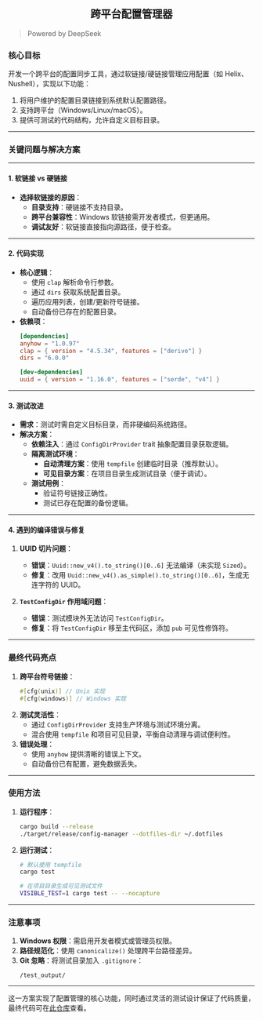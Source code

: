 <h2 align="center"> 跨平台配置管理器 </h2>

> Powered by DeepSeek

### **核心目标**
开发一个跨平台的配置同步工具，通过软链接/硬链接管理应用配置（如 Helix、Nushell），实现以下功能：
1. 将用户维护的配置目录链接到系统默认配置路径。
2. 支持跨平台（Windows/Linux/macOS）。
3. 提供可测试的代码结构，允许自定义目标目录。

---

### **关键问题与解决方案**

---

#### **1. 软链接 vs 硬链接**
- **选择软链接的原因**：
  - **目录支持**：硬链接不支持目录。
  - **跨平台兼容性**：Windows 软链接需开发者模式，但更通用。
  - **调试友好**：软链接直接指向源路径，便于检查。

---

#### **2. 代码实现**
- **核心逻辑**：
  - 使用 `clap` 解析命令行参数。
  - 通过 `dirs` 获取系统配置目录。
  - 遍历应用列表，创建/更新符号链接。
  - 自动备份已存在的配置目录。
- **依赖项**：
  ```toml
  [dependencies]
  anyhow = "1.0.97"
  clap = { version = "4.5.34", features = ["derive"] }
  dirs = "6.0.0"

  [dev-dependencies]
  uuid = { version = "1.16.0", features = ["serde", "v4"] }
  ```

---

#### **3. 测试改进**
- **需求**：测试时需自定义目标目录，而非硬编码系统路径。
- **解决方案**：
  - **依赖注入**：通过 `ConfigDirProvider` trait 抽象配置目录获取逻辑。
  - **隔离测试环境**：
    - **自动清理方案**：使用 `tempfile` 创建临时目录（推荐默认）。
    - **可见目录方案**：在项目目录生成测试目录（便于调试）。
  - **测试用例**：
    - 验证符号链接正确性。
    - 测试已存在配置的备份逻辑。

---

#### **4. 遇到的编译错误与修复**
1. **UUID 切片问题**：
   - **错误**：`Uuid::new_v4().to_string()[0..6]` 无法编译（未实现 `Sized`）。
   - **修复**：改用 `Uuid::new_v4().as_simple().to_string()[0..6]`，生成无连字符的 UUID。

2. **`TestConfigDir` 作用域问题**：
   - **错误**：测试模块外无法访问 `TestConfigDir`。
   - **修复**：将 `TestConfigDir` 移至主代码区，添加 `pub` 可见性修饰符。

---

### **最终代码亮点**
1. **跨平台符号链接**：
   ```rust
   #[cfg(unix)] // Unix 实现
   #[cfg(windows)] // Windows 实现
   ```
2. **测试灵活性**：
   - 通过 `ConfigDirProvider` 支持生产环境与测试环境分离。
   - 混合使用 `tempfile` 和项目可见目录，平衡自动清理与调试便利性。
3. **错误处理**：
   - 使用 `anyhow` 提供清晰的错误上下文。
   - 自动备份已有配置，避免数据丢失。

---

### **使用方法**
1. **运行程序**：
   ```bash
   cargo build --release
   ./target/release/config-manager --dotfiles-dir ~/.dotfiles
   ```
2. **运行测试**：
   ```bash
   # 默认使用 tempfile
   cargo test

   # 在项目目录生成可见测试文件
   VISIBLE_TEST=1 cargo test -- --nocapture
   ```

---

### **注意事项**
1. **Windows 权限**：需启用开发者模式或管理员权限。
2. **路径规范化**：使用 `canonicalize()` 处理跨平台路径差异。
3. **Git 忽略**：将测试目录加入 `.gitignore`：
   ```
   /test_output/
   ```

--- 

这一方案实现了配置管理的核心功能，同时通过灵活的测试设计保证了代码质量，最终代码可在[此仓库](https://github.com/username/config-manager)查看。
